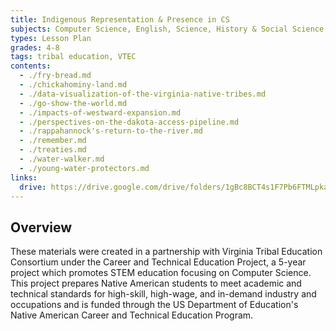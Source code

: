 ```yaml
---
title: Indigenous Representation & Presence in CS
subjects: Computer Science, English, Science, History & Social Science
types: Lesson Plan
grades: 4-8
tags: tribal education, VTEC
contents:
  - ./fry-bread.md
  - ./chickahominy-land.md
  - ./data-visualization-of-the-virginia-native-tribes.md
  - ./go-show-the-world.md
  - ./impacts-of-westward-expansion.md
  - ./perspectives-on-the-dakota-access-pipeline.md
  - ./rappahannock's-return-to-the-river.md
  - ./remember.md
  - ./treaties.md
  - ./water-walker.md
  - ./young-water-protectors.md
links:
  drive: https://drive.google.com/drive/folders/1gBc8BCT4s1F7Pb6FTMLpka2NOa6UnX2D
---
```


## Overview

These materials were created in a partnership with Virginia Tribal Education Consortium under the Career and Technical Education Project, a 5-year project which promotes STEM education focusing on Computer Science. This project prepares Native American students to meet academic and technical standards for high-skill, high-wage, and in-demand industry and occupations and is funded through the US Department of Education's Native American Career and Technical Education Program.

